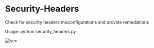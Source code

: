 # Security-Headers
Check for security headers misconfigurations and provide remediations

Usage: python security_headers.py <url>

![sec](https://user-images.githubusercontent.com/34830693/113443187-16086000-940f-11eb-8957-ac036f06b898.PNG)
